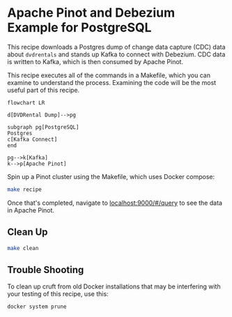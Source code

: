 # Apache Pinot and Debezium Example for PostgreSQL

This recipe downloads a Postgres dump of change data capture (CDC) data about `dvdrentals` and stands up Kafka to connect with Debezium. CDC data is written to Kafka, which is then consumed by Apache Pinot.

This recipe executes all of the commands in a Makefile, which you can examine to understand the process. Examining the code will be the most useful part of this recipe.

```mermaid
flowchart LR

d[DVDRental Dump]-->pg

subgraph pg[PostgreSQL]
Postgres
c[Kafka Connect]
end

pg-->k[Kafka]
k-->p[Apache Pinot]

```

Spin up a Pinot cluster using the Makefile, which uses Docker compose:

```bash
make recipe
```

Once that's completed, navigate to [localhost:9000/#/query](http://localhost:9000/#/query) to see the data in Apache Pinot.

## Clean Up

```bash
make clean
```

## Trouble Shooting

To clean up cruft from old Docker installations that may be interfering with your testing of this recipe, use this:

```bash
docker system prune
```
